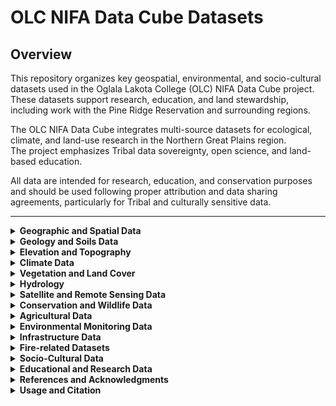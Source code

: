 # OLC NIFA Data Cube Datasets

## Overview

This repository organizes key geospatial, environmental, and socio-cultural datasets used in the Oglala Lakota College (OLC) NIFA Data Cube project.  
These datasets support research, education, and land stewardship, including work with the Pine Ridge Reservation and surrounding regions.

The OLC NIFA Data Cube integrates multi-source datasets for ecological, climate, and land-use research in the Northern Great Plains region.  
The project emphasizes Tribal data sovereignty, open science, and land-based education.

All data are intended for research, education, and conservation purposes and should be used following proper attribution and data sharing agreements, particularly for Tribal and culturally sensitive data.

---

<details>
<summary><strong>Geographic and Spatial Data</strong></summary>

- **USGS Protected Areas Database (PAD-US):** [Link](https://www.usgs.gov/programs/gap-analysis-project/science/protected-areas)  
- **OpenStreetMap (OSM):** [Link](https://www.openstreetmap.org/)  
- **Boundary Data:** Spatial boundaries for the Pine Ridge Reservation  
  - GIS boundary datasets (Shapefiles/GeoJSON)  
  - Option: Export full boundary from ArcGIS as GeoJSON  

</details>

<details>
<summary><strong>Geology and Soils Data</strong></summary>

- **POLARIS Soil Dataset:** [Link](https://daac.ornl.gov/get_data/)  
  - Variables: Soil pH, organic matter, texture, etc.  
  - Includes biomass, carbon, hydrology, and land use data  
- **USDA NRCS Web Soil Survey:** [Link](https://websoilsurvey.sc.egov.usda.gov/App/HomePage.htm)  
- **SSURGO Downloader (NRCS):** [Link](https://www.arcgis.com/apps/View/index.html?appid=cdc49bd63ea54dd2977f3f2853e07fff)  
- **SoilGrids (ISRIC):** [Link](https://www.isric.org/explore/soilgrids)  
- **South Dakota Geological Survey (SDGS):** [Link](https://www.sdgs.usd.edu/publications/default.aspx)  

</details>

<details>
<summary><strong>Elevation and Topography</strong></summary>

- **USGS National Elevation Dataset (NED):** [Link](https://viewer.nationalmap.gov/basic/)  
- **NASA SRTM (Shuttle Radar Topography Mission)**  
- Derived variables: slope, aspect, hillshade  

</details>

<details>
<summary><strong>Climate Data</strong></summary>

- **MACAv2-METDATA (THREDDS):** [Link](https://climate.northwestknowledge.net/MACA/)  
  - Downscaled climate data (temperature, precipitation, humidity)  
  - Scenarios: RCP 4.5, RCP 8.5  
- **NOAA Climate Data (NCEI):** [Link](https://www.ncei.noaa.gov/)  
- **PRISM Climate Data:** [Link](https://prism.oregonstate.edu)  
- **GridMET:** [Link](https://www.climatologylab.org/gridmet.html)  
- **DayMET:** [Link](https://daymet.ornl.gov/getdata)  
- **NASA EarthData EOSDIS:** [Link](https://www.earthdata.nasa.gov/about/esdis/eosdis)  
- **NASA Global Climate Change - Vital Signs of the Planet:** [Link](https://climate.nasa.gov/)  
- **ESA Climate Change Initiative (ESA CCI):** [Link](https://climate.esa.int/en/)  

</details>

<details>
<summary><strong>Vegetation and Land Cover</strong></summary>

- **National Land Cover Database (NLCD):** [Link](https://www.mrlc.gov/data)  
- **MODIS Land Cover (MOD12):** [Link](https://modis.gsfc.nasa.gov/data/dataprod/mod12.php)  
- **BONAP (Biota of North America Program):** [Link](http://bonap.net/)  
- **USGS Species Viewer:** [Link](https://www.usgs.gov/programs/gap-analysis-project/science/species)  
- **USFS National Grasslands:** [Link](https://www.fs.usda.gov/grasslands/)  
- **NDVI/EVI:** Derived from MODIS or Sentinel-2 for vegetation health  

</details>

<details>
<summary><strong>Hydrology</strong></summary>

- **USGS National Hydrography Dataset (NHDPlus HR):** [Link](https://www.usgs.gov/core-science-systems/ngp/national-hydrography)  
- **NASA GRACE (Groundwater Data):** [Link](https://grace.jpl.nasa.gov/)  
- **USGS Water Data for the Nation:** [Link](https://waterdata.usgs.gov/nwis?)  
- **Global Runoff Data Centre (GRDC):** [Link](https://grdc.bafg.de)  

</details>

<details>
<summary><strong>Satellite and Remote Sensing Data</strong></summary>

- **Landsat (USGS):** [Link](https://landsat.gsfc.nasa.gov/data/)  
- **Sentinel-2 (ESA Copernicus):** [Link](https://sentinel.esa.int/web/sentinel/home)  
- **Planet / Maxar (optional)**  

</details>

<details>
<summary><strong>Conservation and Wildlife Data</strong></summary>

- **World Database on Protected Areas (WDPA):** [Link](https://www.protectedplanet.net/)  
- **eBird (Cornell Lab of Ornithology):** [Link](https://ebird.org/explore)  
- **GBIF (Global Biodiversity Information Facility):** [Link](https://www.gbif.org/)  
- **USGS Protected Areas and Species Distributions:** [Link](https://www.usgs.gov/programs/gap-analysis-project/science/species)  

</details>

<details>
<summary><strong>Agricultural Data</strong></summary>

- **USDA NASS:** [Link](https://www.nass.usda.gov/Data_and_Statistics/index.php)  
- **FAO GIEWS:** [Link](https://www.fao.org/giews/data-tools/en/)  

</details>

<details>
<summary><strong>Environmental Monitoring Data</strong></summary>

- **EPA Air Quality System (AQS):** [Link](https://www.epa.gov/aqs)  
- **USGS BioData:** [Link](https://pubs.usgs.gov/fs/2011/3112/)  

</details>

<details>
<summary><strong>Infrastructure Data</strong></summary>

- **Homeland Infrastructure Foundation-Level Data (HIFLD):** [Link](https://www.dhs.gov/gmo/hifld)  
- **OpenStreetMap (OSM):** [Link](https://www.openstreetmap.org/#map=5/38.01/-95.84)  
- **Local GIS Resources:** e.g., Bureau of Indian Affairs (BIA) road layers  

</details>

<details>
<summary><strong>Fire-related Datasets</strong></summary>

- **USGS LANDFIRE:** [Link](https://landfire.gov/data)  
  - Existing Vegetation Type (EVT), Height (EVH), and Cover (EVC)  
  - Fire Behavior Fuel Models (FBFM), Fuel Loading Models (FLM)  
  - Disturbance (DST), Fire Regime Groups (FRG), Mean Fire Return Interval (MFRI)  
- **Fuelcast:** [Link](https://www.fuelcast.net)  

</details>

<details>
<summary><strong>Socio-Cultural Data</strong></summary>

- **U.S. Census Bureau:** [Link](https://data.census.gov/)  
- **Bureau of Indian Affairs (BIA) GIS:** [Link](https://www.bia.gov/gis)  
- **Tribal and Cultural Lands:** GIS layers for culturally significant or sacred sites (with permissions)  

</details>

<details>
<summary><strong>Educational and Research Data</strong></summary>

- **NASA EarthData:** [Link](https://earthdata.nasa.gov/)  
- **Local Research Outputs (OLC):** Biodiversity, cultural heritage, or land management studies  
- **Student Projects:** Integrating student-generated environmental and GIS data  

</details>

<details>
<summary><strong>References and Acknowledgments</strong></summary>

This repository integrates open and public data sources with Tribal-led research and ethical data management frameworks.  
Please cite original data providers and respect Tribal Data Sovereignty principles when using or sharing these datasets.

</details>

<details>
<summary><strong>Usage and Citation</strong></summary>

The datasets in this repository are intended for **research, education, and conservation purposes**. Users must follow proper attribution guidelines and respect ethical data use, particularly for Tribal and culturally sensitive data.

### Citing Datasets
- Always cite the **original data providers** for any dataset used.  
- Include the **dataset title, author/organization, year, and URL** in any publication or report.  
- For example, citing PAD-US could look like:  
  > USGS Gap Analysis Project. 2025. Protected Areas Database of the United States (PAD-US). U.S. Geological Survey. [https://www.usgs.gov/programs/gap-analysis-project/science/protected-areas](https://www.usgs.gov/programs/gap-analysis-project/science/protected-areas)

### Tribal Data Sovereignty
- Some datasets represent **Tribal lands, culturally significant sites, or community data**.  
- Users must **request permission** or follow Tribal guidance before using sensitive data, especially for **public sharing, publications, or commercial use**.  
- Follow **Tribal Data Governance principles**, including:  
  - Respect for Tribal ownership of data  
  - Consultation with Tribal representatives for use of sensitive data  
  - Following any license or use restrictions applied by the Tribe  

### General Guidelines
1. **Do not redistribute** raw data without permission.  
2. **Attribute all sources** when using the data in visualizations, models, or reports.  
3. **Acknowledge Oglala Lakota College (OLC) NIFA Data Cube** when using combined datasets or derived analyses.  
4. Check dataset-specific licenses for any additional restrictions.  

By following these guidelines, users ensure **ethical, responsible, and culturally respectful use** of all datasets in the OLC NIFA Data Cube.

</details>

